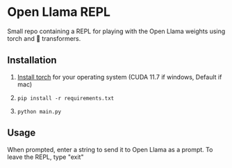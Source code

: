 # Open Llama REPL

Small repo containing a REPL for playing with the Open Llama weights using torch and 🤗 transformers.

## Installation

1. [Install torch](https://pytorch.org/get-started/locally/) for your operating system (CUDA 11.7 if windows, Default if mac) 

2. `pip install -r requirements.txt`

3. `python main.py`

## Usage

When prompted, enter a string to send it to Open Llama as a prompt. To leave the REPL, type "exit"
